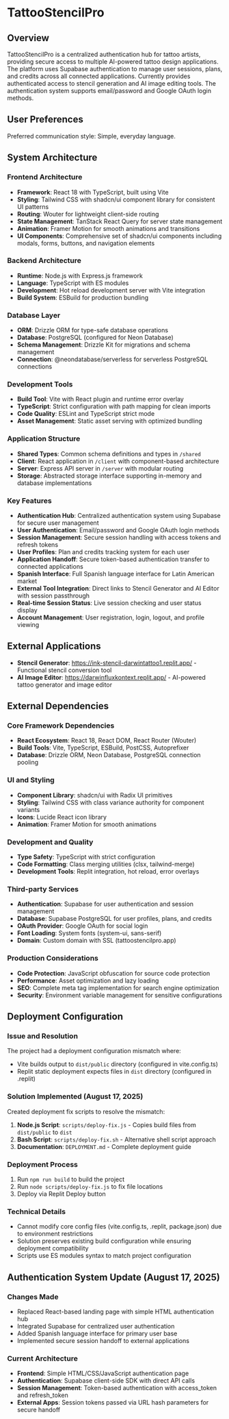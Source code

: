# TattooStencilPro

## Overview

TattooStencilPro is a centralized authentication hub for tattoo artists, providing secure access to multiple AI-powered tattoo design applications. The platform uses Supabase authentication to manage user sessions, plans, and credits across all connected applications. Currently provides authenticated access to stencil generation and AI image editing tools. The authentication system supports email/password and Google OAuth login methods.

## User Preferences

Preferred communication style: Simple, everyday language.

## System Architecture

### Frontend Architecture
- **Framework**: React 18 with TypeScript, built using Vite
- **Styling**: Tailwind CSS with shadcn/ui component library for consistent UI patterns
- **Routing**: Wouter for lightweight client-side routing
- **State Management**: TanStack React Query for server state management
- **Animation**: Framer Motion for smooth animations and transitions
- **UI Components**: Comprehensive set of shadcn/ui components including modals, forms, buttons, and navigation elements

### Backend Architecture
- **Runtime**: Node.js with Express.js framework
- **Language**: TypeScript with ES modules
- **Development**: Hot reload development server with Vite integration
- **Build System**: ESBuild for production bundling

### Database Layer
- **ORM**: Drizzle ORM for type-safe database operations
- **Database**: PostgreSQL (configured for Neon Database)
- **Schema Management**: Drizzle Kit for migrations and schema management
- **Connection**: @neondatabase/serverless for serverless PostgreSQL connections

### Development Tools
- **Build Tool**: Vite with React plugin and runtime error overlay
- **TypeScript**: Strict configuration with path mapping for clean imports
- **Code Quality**: ESLint and TypeScript strict mode
- **Asset Management**: Static asset serving with optimized bundling

### Application Structure
- **Shared Types**: Common schema definitions and types in `/shared`
- **Client**: React application in `/client` with component-based architecture
- **Server**: Express API server in `/server` with modular routing
- **Storage**: Abstracted storage interface supporting in-memory and database implementations

### Key Features
- **Authentication Hub**: Centralized authentication system using Supabase for secure user management
- **User Authentication**: Email/password and Google OAuth login methods
- **Session Management**: Secure session handling with access tokens and refresh tokens
- **User Profiles**: Plan and credits tracking system for each user
- **Application Handoff**: Secure token-based authentication transfer to connected applications
- **Spanish Interface**: Full Spanish language interface for Latin American market
- **External Tool Integration**: Direct links to Stencil Generator and AI Editor with session passthrough
- **Real-time Session Status**: Live session checking and user status display
- **Account Management**: User registration, login, logout, and profile viewing

## External Applications
- **Stencil Generator**: https://ink-stencil-darwintattoo1.replit.app/ - Functional stencil conversion tool
- **AI Image Editor**: https://darwinfluxkontext.replit.app/ - AI-powered tattoo generator and image editor

## External Dependencies

### Core Framework Dependencies
- **React Ecosystem**: React 18, React DOM, React Router (Wouter)
- **Build Tools**: Vite, TypeScript, ESBuild, PostCSS, Autoprefixer
- **Database**: Drizzle ORM, Neon Database, PostgreSQL connection pooling

### UI and Styling
- **Component Library**: shadcn/ui with Radix UI primitives
- **Styling**: Tailwind CSS with class variance authority for component variants
- **Icons**: Lucide React icon library
- **Animation**: Framer Motion for smooth animations

### Development and Quality
- **Type Safety**: TypeScript with strict configuration
- **Code Formatting**: Class merging utilities (clsx, tailwind-merge)
- **Development Tools**: Replit integration, hot reload, error overlays

### Third-party Services
- **Authentication**: Supabase for user authentication and session management
- **Database**: Supabase PostgreSQL for user profiles, plans, and credits
- **OAuth Provider**: Google OAuth for social login
- **Font Loading**: System fonts (system-ui, sans-serif)
- **Domain**: Custom domain with SSL (tattoostencilpro.app)

### Production Considerations
- **Code Protection**: JavaScript obfuscation for source code protection
- **Performance**: Asset optimization and lazy loading
- **SEO**: Complete meta tag implementation for search engine optimization
- **Security**: Environment variable management for sensitive configurations

## Deployment Configuration

### Issue and Resolution
The project had a deployment configuration mismatch where:
- Vite builds output to `dist/public` directory (configured in vite.config.ts)
- Replit static deployment expects files in `dist` directory (configured in .replit)

### Solution Implemented (August 17, 2025)
Created deployment fix scripts to resolve the mismatch:

1. **Node.js Script**: `scripts/deploy-fix.js` - Copies build files from `dist/public` to `dist`
2. **Bash Script**: `scripts/deploy-fix.sh` - Alternative shell script approach
3. **Documentation**: `DEPLOYMENT.md` - Complete deployment guide

### Deployment Process
1. Run `npm run build` to build the project
2. Run `node scripts/deploy-fix.js` to fix file locations
3. Deploy via Replit Deploy button

### Technical Details
- Cannot modify core config files (vite.config.ts, .replit, package.json) due to environment restrictions
- Solution preserves existing build configuration while ensuring deployment compatibility
- Scripts use ES modules syntax to match project configuration

## Authentication System Update (August 17, 2025)

### Changes Made
- Replaced React-based landing page with simple HTML authentication hub
- Integrated Supabase for centralized user authentication
- Added Spanish language interface for primary user base
- Implemented secure session handoff to external applications

### Current Architecture
- **Frontend**: Simple HTML/CSS/JavaScript authentication page
- **Authentication**: Supabase client-side SDK with direct API calls
- **Session Management**: Token-based authentication with access_token and refresh_token
- **External Apps**: Session tokens passed via URL hash parameters for secure handoff